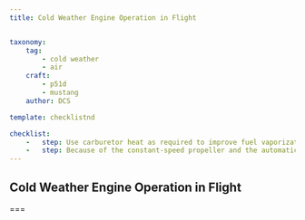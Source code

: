 ```yaml
---
title: Cold Weather Engine Operation in Flight


taxonomy:
    tag:
        - cold weather
        - air
    craft:
        - p51d
        - mustang
    author: DCS

template: checklistnd

checklist:
    -   step: Use carburetor heat as required to improve fuel vaporization and combat carburetor icing, but do not use carburetor heat above 12,000 feet as resultant excessively lean mixtures will cause engine roughness due to the effect of heat on the altitude compensator of the carburetor. 
    -   step: Because of the constant-speed propeller and the automatic manifold pressure regulator, it is difficult to detect carburetor ice formation except by irregular engine operation. 
---
```


## Cold Weather Engine Operation in Flight 

===


